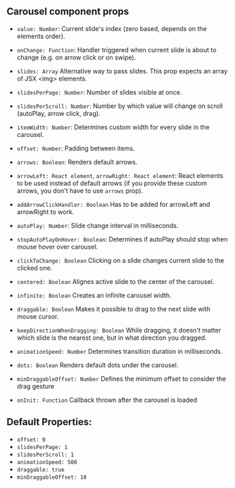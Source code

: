 ## Carousel component props

* ```value: Number```: Current slide's index (zero based, depends on the elements order).

* ```onChange: Function```: Handler triggered when current slide is about to change (e.g. on arrow click or on swipe).

* ```slides: Array``` Alternative way to pass slides. This prop expects an array of JSX \<img\> elements.

* ```slidesPerPage: Number```: Number of slides visible at once.

* ```slidesPerScroll: Number```: Number by which value will change on scroll (autoPlay, arrow click, drag).

* ```itemWidth: Number```: Determines custom width for every slide in the carousel.

* ```offset: Number```: Padding between items.

* ```arrows: Boolean```: Renders default arrows.

* ```arrowLeft: React element```, ```arrowRight: React element```: React elements to be used instead of default arrows (if you provide these custom arrows, you don't have to use ```arrows``` prop).

* ```addArrowClickHandler: Boolean``` Has to be added for arrowLeft and arrowRight to work.

* ```autoPlay: Number```: Slide change interval in milliseconds.

* ```stopAutoPlayOnHover: Boolean```: Determines if autoPlay should stop when mouse hover over carousel.

* ```clickToChange: Boolean``` Clicking on a slide changes current slide to the clicked one.

* ```centered: Boolean``` Alignes active slide to the center of the carousel.

* ```infinite: Boolean``` Creates an infinite carousel width.

* ```draggable: Boolean``` Makes it possible to drag to the next slide with mouse cursor.

* ```keepDirectionWhenDragging: Boolean``` While dragging, it doesn't matter which slide is the nearest one, but in what direction you dragged.

* ```animationSpeed: Number``` Determines transition duration in milliseconds.

* ```dots: Boolean``` Renders default dots under the carousel.

* ```minDraggableOffset: Number``` Defines the minimum offset to consider the drag gesture

* ```onInit: Function``` Callback thrown after the carousel is loaded

## Default Properties:

- ```offset: 0```
- ```slidesPerPage: 1```
- ```slidesPerScroll: 1```
- ```animationSpeed: 500```
- ```draggable: true```
- ```minDraggableOffset: 10```
